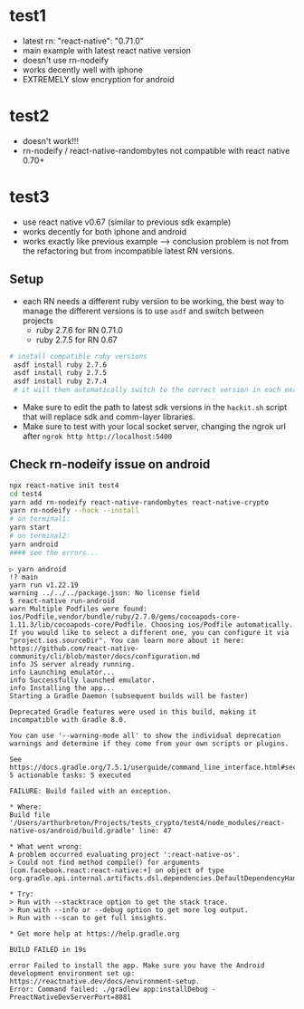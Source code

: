 # test1
- latest rn: "react-native": "0.71.0"
- main example with latest react native version
- doesn't use rn-nodeify
- works decently well with iphone
- EXTREMELY slow encryption for android

# test2
- doesn't work!!!
- rn-nodeify / react-native-randombytes not compatible with react native 0.70+


# test3
- use react native v0.67 (similar to previous sdk example)
- works decently for both iphone and android
- works exactly like previous example --> conclusion problem is not from the refactoring but from incompatible latest RN versions.


## Setup
- each RN needs a different ruby version to be working, the best way to manage the different versions is to use `asdf` and switch between projects
    - ruby 2.7.6 for RN 0.71.0
    - ruby 2.7.5 for RN 0.67
```bash
# install compatible ruby versions
 asdf install ruby 2.7.6    
 asdf install ruby 2.7.5    
 asdf install ruby 2.7.4
 # it will then automatically switch to the correct version in each example folder
```

- Make sure to edit the path to latest sdk versions in the `hackit.sh` script that will replace sdk and comm-layer libraries.
- Make sure to test with your local socket server, changing the ngrok url after `ngrok http http://localhost:5400`

## Check rn-nodeify issue on android
```bash
npx react-native init test4
cd test4
yarn add rn-nodeify react-native-randombytes react-native-crypto
yarn rn-nodeify --hack --install
# on terminal1:
yarn start
# on terminal2:
yarn android
#### see the errors...
```
```
▷ yarn android                                                                                                                         !? main
yarn run v1.22.19
warning ../../../package.json: No license field
$ react-native run-android
warn Multiple Podfiles were found: ios/Podfile,vendor/bundle/ruby/2.7.0/gems/cocoapods-core-1.11.3/lib/cocoapods-core/Podfile. Choosing ios/Podfile automatically. If you would like to select a different one, you can configure it via "project.ios.sourceDir". You can learn more about it here: https://github.com/react-native-community/cli/blob/master/docs/configuration.md
info JS server already running.
info Launching emulator...
info Successfully launched emulator.
info Installing the app...
Starting a Gradle Daemon (subsequent builds will be faster)

Deprecated Gradle features were used in this build, making it incompatible with Gradle 8.0.

You can use '--warning-mode all' to show the individual deprecation warnings and determine if they come from your own scripts or plugins.

See https://docs.gradle.org/7.5.1/userguide/command_line_interface.html#sec:command_line_warnings
5 actionable tasks: 5 executed

FAILURE: Build failed with an exception.

* Where:
Build file '/Users/arthurbreton/Projects/tests_crypto/test4/node_modules/react-native-os/android/build.gradle' line: 47

* What went wrong:
A problem occurred evaluating project ':react-native-os'.
> Could not find method compile() for arguments [com.facebook.react:react-native:+] on object of type org.gradle.api.internal.artifacts.dsl.dependencies.DefaultDependencyHandler.

* Try:
> Run with --stacktrace option to get the stack trace.
> Run with --info or --debug option to get more log output.
> Run with --scan to get full insights.

* Get more help at https://help.gradle.org

BUILD FAILED in 19s

error Failed to install the app. Make sure you have the Android development environment set up: https://reactnative.dev/docs/environment-setup.
Error: Command failed: ./gradlew app:installDebug -PreactNativeDevServerPort=8081

```